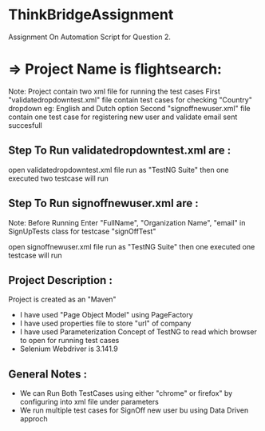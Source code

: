 # ThinkBridgeAssignment
Assignment On Automation Script for Question 2.

=> Project Name is flightsearch:
===============================
Note: Project contain two xml file for running the test cases
First "validatedropdowntest.xml" file contain test cases for checking "Country" dropdown eg: English and Dutch option
Second "signoffnewuser.xml" file contain one test case for registering new user and validate email sent succesfull

Step To Run validatedropdowntest.xml are :
------------------------------------------
open validatedropdowntest.xml file
run as "TestNG Suite"
then one executed two testcase will run

Step To Run signoffnewuser.xml are :
------------------------------------
Note: Before Running Enter "FullName", "Organization Name", "email" in SignUpTests class for testcase "signOffTest"

open signoffnewuser.xml file
run as "TestNG Suite"
then one executed one testcase will run

Project Description :
---------------------
Project is created as an "Maven"
* I have used "Page Object Model" using PageFactory
* I have used properties file to store "url" of company
* I have used Parameterization Concept of TestNG to read which browser to open for running test cases
* Selenium Webdriver is 3.141.9

General Notes :
---------------
* We can Run Both TestCases using either "chrome" or firefox" by configuring into xml file under parameters
* We run multiple test cases for SignOff new user bu using Data Driven approch
